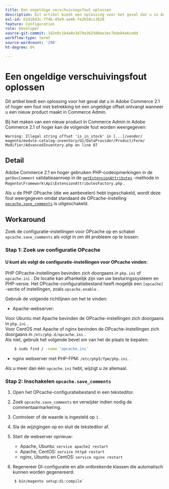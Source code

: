```yaml
---
title: Een ongeldige verschuivingsfout oplossen
description: Dit artikel biedt een oplossing voor het geval dat u in Adobe Commerce 2.1 of hoger een fout met betrekking tot een ongeldige offset ontvangt wanneer u een nieuw product maakt in Commerce Admin.
exl-id: 62d16d3c-7f4b-45e9-ae4b-fe2b58cc3620
feature: Configuration
role: Developer
source-git-commit: 1d2e0c1b4a8e3d79a362500ee3ec7bde84a6ce0d
workflow-type: tm+mt
source-wordcount: '298'
ht-degree: 0%

---
```


# Een ongeldige verschuivingsfout oplossen

Dit artikel biedt een oplossing voor het geval dat u in Adobe Commerce 2.1 of hoger een fout met betrekking tot een ongeldige offset ontvangt wanneer u een nieuw product maakt in Commerce Admin.

Bij het maken van een nieuw product in Commerce Admin in Adobe Commerce 2.1 of hoger kan de volgende fout worden weergegeven:

```text
Warning: Illegal string offset 'is_in_stock' in [...]/vendor/
magento/module-catalog-inventory/Ui/DataProvider/Product/Form/
Modifier/AdvancedInventory.php on line 87
```

## Detail

Adobe Commerce 2.1 en hoger gebruiken PHP-codeopmerkingen in de `getDocComment` validatieaanroep in de [`getExtensionAttributes` &#x200B;](https://github.com/magento/magento2/blob/2.3/lib/internal/Magento/Framework/Api/ExtensionAttributesFactory.php#L64-L73) -methode in `Magento\Framework\Api\ExtensionAttributesFactory.php` .

Als u de PHP OPcache (die we aanbevelen) hebt ingeschakeld, wordt deze fout weergegeven omdat standaard de OPcache-instelling [`opcache.save_comments` &#x200B;](http://php.net/manual/en/opcache.configuration.php#ini.opcache.save_comments) is uitgeschakeld.

## Workaround

Zoek de configuratie-instellingen voor OPcache op en schakel `opcache.save_comments` als volgt in om dit probleem op te lossen:

### Stap 1: Zoek uw configuratie OPcache

#### U kunt als volgt de configuratie-instellingen voor OPcache vinden:

PHP OPcache-instellingen bevinden zich doorgaans in `php.ini` of `opcache.ini` . De locatie kan afhankelijk zijn van uw besturingssysteem en PHP-versie. Het OPcache-configuratiebestand heeft mogelijk een `[opcache]` -sectie of instellingen, zoals `opcache.enable` .

Gebruik de volgende richtlijnen om het te vinden:

* Apache-webserver:<br>

Voor Ubuntu met Apache bevinden de OPcache-instellingen zich doorgaans in `php.ini` .<br>
Voor CentOS met Apache of nginx bevinden de OPcache-instellingen zich doorgaans in `/etc/php.d/opcache.ini` .<br>
Als niet, gebruik het volgende bevel om van het de plaats te bepalen:

```bash
    $ sudo find / -name 'opcache.ini'
```

* nginx webserver met PHP-FPM: `/etc/php5/fpm/php.ini` .

Als u meer dan één `opcache.ini` hebt, wijzigt u ze allemaal.


### Stap 2: Inschakelen `opcache.save_comments`

1. Open het OPcache-configuratiebestand in een teksteditor.
1. Zoek `opcache.save_comments` en verwijder indien nodig de commentaarmarkering.
1. Controleer of de waarde is ingesteld op `1` .
1. Sla de wijzigingen op en sluit de teksteditor af.
1. Start de webserver opnieuw:

   * Apache, Ubuntu: `service apache2 restart`
   * Apache, CentOS: `service httpd restart`
   * nginx, Ubuntu en CentOS: `service nginx restart`

1. Regenereer DI-configuratie en alle ontbrekende klassen die automatisch kunnen worden gegenereerd:

```bash
    $ bin/magento setup:di:compile`
```
